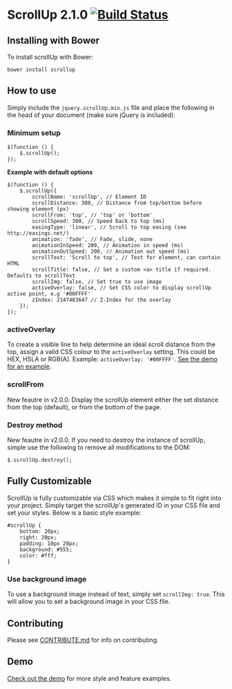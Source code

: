 # ScrollUp 2.1.0 [![Build Status](https://travis-ci.org/markgoodyear/scrollup.png?branch=master)](https://travis-ci.org/markgoodyear/scrollup)

## Installing with Bower
To install scrollUp with Bower:

```
bower install scrollup
```

## How to use
Simply include the `jquery.scrollUp.min.js` file and place the following in the head of your document (make sure jQuery is included):

### Minimum setup

```
$(function () {
    $.scrollUp();
});
```

**Example with default options**

```
$(function () {
    $.scrollUp({
        scrollName: 'scrollUp', // Element ID
        scrollDistance: 300, // Distance from top/bottom before showing element (px)
        scrollFrom: 'top', // 'top' or 'bottom'
        scrollSpeed: 300, // Speed back to top (ms)
        easingType: 'linear', // Scroll to top easing (see http://easings.net/)
        animation: 'fade', // Fade, slide, none
        animationInSpeed: 200, // Animation in speed (ms)
        animationOutSpeed: 200, // Animation out speed (ms)
        scrollText: 'Scroll to top', // Text for element, can contain HTML
        scrollTitle: false, // Set a custom <a> title if required. Defaults to scrollText
        scrollImg: false, // Set true to use image
        activeOverlay: false, // Set CSS color to display scrollUp active point, e.g '#00FFFF'
        zIndex: 2147483647 // Z-Index for the overlay
    });
});
```

### activeOverlay

To create a visible line to help determine an ideal scroll distance from the top, assign a valid CSS colour to the `activeOverlay` setting. This could be HEX, HSLA or RGB(A). Example: `activeOverlay: '#00FFFF'`. <a href="http://markgoodyear.com/labs/scrollup" target="_blank">See the demo for an example</a>.
<p style="text-align: center;"></p>

### scrollFrom

New feautre in v2.0.0. Display the scrollUp element either the set distance from the top (default), or from the bottom of the page.

### Destroy method

New feautre in v2.0.0. If you need to destroy the instance of scrollUp, simple use the following to remove all modifications to the DOM:

```
$.scrollUp.destroy();
```


## Fully Customizable
ScrollUp is fully customizable via CSS which makes it simple to fit right into your project. Simply target the scrollUp's generated ID in your CSS file and set your styles. Below is a basic style example:

```
#scrollUp {
    bottom: 20px;
    right: 20px;
    padding: 10px 20px;
    background: #555;
    color: #fff;
}
```

### Use background image

To use a background image instead of text, simply set `scrollImg: true`. This will allow you to set a background image in your CSS file.

## Contributing
Please see [CONTRIBUTE.md](CONTRIBUTE.md) for info on contributing.

## Demo
<a href="http://markgoodyear.com/labs/scrollup/" target="_blank">Check out the demo</a> for more style and feature examples.